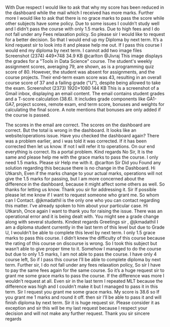 With Due respect I would like to ask that why my score has been reduced in the dashboard while the mail which I received has more marks. Further more I would like to ask that there is no grace marks to pass the score while other subjects have some policy. Due to some issues I couldn’t study well and I didn’t pass the course with only 1.5 marks. Due to high fees and I do not fall under any Fees relaxation policy. So please sir I would like to request for a better decision. So that I would end up my Diploma by next term. It’s a kind request sir to look into it and please help me out. If I pass this course I would end my diploma by next term. I cannot add two image files Screenshot (2374) 449×748 34.9 KB @carlton @Jivraj
This image displays the grades for a "Tools in Data Science" course. The student's weekly assignment scores, averaging 79, are shown, as is a programming quiz score of 80. However, the student was absent for assignments, and the course projects. Their end-term exam score was 43, resulting in an overall course score of 37 and a failing grade ("U"), despite being allowed to take the exam.
Screenshot (2373) 1920×1080 144 KB
This is a screenshot of a Gmail inbox, displaying an email content. The email contains student grades and a T-score calculation (38.6). It includes grade components like GA1-GA7, project scores, remote exam, end term score, bonuses and weights for calculating the final score. A note mentions that bonuses are only added if the course is passed.

The scores in the email are correct. The scores on the dashboard are correct. But the total is wrong in the dashboard. It looks like an website/operations issue. Have you checked the dashboard again? There was a problem earlier, and i was told it was corrected. If it has been corrected then let us know. If not I will refer it to operations. On our end everything is correct. Its a portal problem. Kind regards
No Sir, It is the same and please help me with the grace marks to pass the course. I only need 1.5 marks. Please sir Help me with it.
@carlton Sir Did you Found any solution regarding this because there is no change in the Dashboard.
Hi Utkarsh, Even if the marks change to your actual marks, operations will not give the 1.5 marks for passing, but I am more concerned about the difference in the dashboard, because it might affect some others as well. So thanks for letting us know.
Thank you sir for addressing it.
Sir If possible please let me know if I want to request someone who grant me. So whom can I Contact.
@jkmadathil is the only one who you can contact regarding this matter. I’ve already spoken to him about your particular case.
Hi Utkarsh, Once again I want to thank you for raising the issue. There was an operational error and it is being dealt with. You might see a grade change along with several students. Kindest regards
Greetings sir , @jkmadathil I am a diploma student currently in the last term of this level but due to Grade U, I wouldn’t be able to complete this level by next term. I only 1.5 grace marks to pass this course. I didn’t knew the difficulty of this course because the rating of this course on discourse is wrong. So I took this subject but wasn’t able to give proper time to it. Somehow I managed to do the course but due to only 1.5 marks, I am not able to pass the course. I have only 4 course left, So if I pass this course I’ll be able to complete diploma by next term. Further sir, I do not fall under any fees relaxation policy, So sir I have to pay the same fees again for the same course.  So it’s a huge request sir to grant me some grace marks to pass the course. If the difference was more I wouldn’t request at all. Even sir in the last term I repeated MLT because the difference was high and I couldn’t make it but I managed to pass it in this term. Sir I request you grant me some grace marks. My score is 38.6 so If you grant me 1 marks and round it off. then sir I’ll be able to pass it and will finish diploma by next term. Sir it is huge request sir. Please consider it as exception and sir this will be my last request because I respect your decision and will not make any further request. Thank you sir sincere regards
